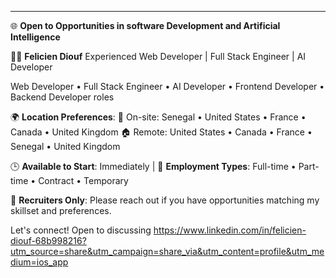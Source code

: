 

---

🌐 **Open to Opportunities in software Development and Artificial Intelligence**

👨‍💻 **Felicien Diouf**
Experienced Web Developer | Full Stack Engineer | AI Developer

 Web Developer • Full Stack Engineer • AI Developer • Frontend Developer • Backend Developer roles

🌍 **Location Preferences**:
🏢 On-site: Senegal • United States • France • Canada • United Kingdom
🏠 Remote: United States • Canada • France • Senegal • United Kingdom

🕒 **Available to Start**: Immediately | 💼 **Employment Types**: Full-time • Part-time • Contract  • Temporary

📩 **Recruiters Only**: Please reach out if you have opportunities matching my skillset and preferences.

Let's connect! Open to discussing https://www.linkedin.com/in/felicien-diouf-68b998216?utm_source=share&utm_campaign=share_via&utm_content=profile&utm_medium=ios_app
